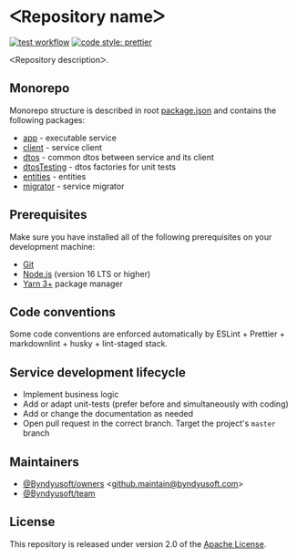# ᐸRepository nameᐳ

[![test workflow](https://github.com/Byndyusoft/nest-template/actions/workflows/test.yaml/badge.svg?branch=master)](https://github.com/Byndyusoft/nest-template/actions/workflows/test.yaml)
[![code style: prettier](https://img.shields.io/badge/code_style-prettier-ff69b4.svg)](https://github.com/prettier/prettier)

ᐸRepository descriptionᐳ.

## Monorepo

Monorepo structure is described in root [package.json](./package.json) and contains the following packages:

- [app](./packages/app) - executable service
- [client](./packages/client) - service client
- [dtos](./packages/dtos) - common dtos between service and its client
- [dtosTesting](./packages/dtosTesting) - dtos factories for unit tests
- [entities](./packages/dtosTesting) - entities
- [migrator](./packages/migrator) - service migrator

## Prerequisites

Make sure you have installed all of the following prerequisites on your development machine:

- [Git](https://git-scm.com)
- [Node.js](https://nodejs.org) (version 16 LTS or higher)
- [Yarn 3+](https://yarnpkg.com) package manager

## Code conventions

Some code conventions are enforced automatically by ESLint + Prettier + markdownlint + husky + lint-staged stack.

## Service development lifecycle

- Implement business logic
- Add or adapt unit-tests (prefer before and simultaneously with coding)
- Add or change the documentation as needed
- Open pull request in the correct branch. Target the project's `master` branch

## Maintainers

- [@Byndyusoft/owners](https://github.com/orgs/Byndyusoft/teams/owners) <<github.maintain@byndyusoft.com>>
- [@Byndyusoft/team](https://github.com/orgs/Byndyusoft/teams/team)

## License

This repository is released under version 2.0 of the
[Apache License](https://www.apache.org/licenses/LICENSE-2.0).
